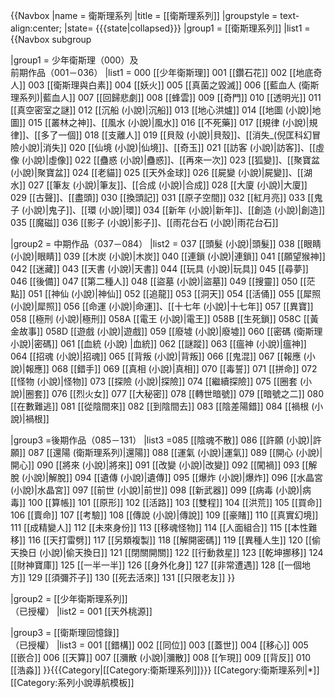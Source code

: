 {{Navbox
|name    = 衛斯理系列
|title   = [[衛斯理系列]]
|groupstyle = text-align:center;
|state= {{{state<includeonly>|collapsed</includeonly>}}}
|group1  = [[衛斯理系列]]
|list1   = {{Navbox subgroup

   |group1 = 少年衛斯理（000）及<br/>前期作品（001－036）
   |list1  = 000 [[少年衛斯理]] 001 [[鑽石花]] 002 [[地底奇人]] 003 [[衛斯理與白素]] 004 [[妖火]] 005 [[真菌之毀滅]] 006 [[藍血人 (衛斯理系列)|藍血人]] 007 [[回歸悲劇]] 008 [[蜂雲]] 009 [[奇門]] 010 [[透明光]] 011 [[真空密室之謎]] 012 [[沉船 (小說)|沉船]] 013 [[地心洪爐]] 014 [[地圖 (小說)|地圖]] 015 [[叢林之神]]、[[風水 (小說)|風水]] 016 [[不死藥]] 017 [[規律 (小說)|規律]]、[[多了一個]] 018 [[支離人]] 019 [[貝殼 (小說)|貝殼]]、[[消失_(倪匡科幻冒險小說)|消失]] 020 [[仙境 (小說)|仙境]]、[[奇玉]] 021 [[訪客 (小說)|訪客]]、[[虛像 (小說)|虛像]] 022 [[蠱惑 (小說)|蠱惑]]、[[再來一次]] 023 [[狐變]]、[[聚寶盆 (小說)|聚寶盆]] 024 [[老貓]] 025 [[天外金球]] 026 [[屍變 (小說)|屍變]]、[[湖水]] 027 [[筆友 (小說)|筆友]]、[[合成 (小說)|合成]] 028 [[大廈 (小說)|大廈]] 029 [[古聲]]、[[盡頭]] 030 [[換頭記]] 031 [[原子空間]] 032 [[紅月亮]] 033 [[鬼子 (小說)|鬼子]]、[[環 (小說)|環]] 034 [[新年 (小說)|新年]]、[[創造 (小說)|創造]] 035  [[魔磁]] 036 [[影子 (小說)|影子]]、[[雨花台石 (小說)|雨花台石]] 

   |group2 = 中期作品（037－084）
   |list2  = 037 [[頭髮 (小說)|頭髮]] 038 [[眼睛 (小說)|眼睛]] 039 [[木炭 (小說)|木炭]] 040 [[連鎖 (小說)|連鎖]] 041 [[願望猴神]] 042 [[迷藏]] 043 [[天書 (小說)|天書]] 044 [[玩具 (小說)|玩具]] 045 [[尋夢]] 046 [[後備]] 047 [[第二種人]] 048 [[盜墓 (小說)|盜墓]] 049 [[搜靈]] 050 [[茫點]] 051 [[神仙 (小說)|神仙]] 052 [[追龍]] 053 [[洞天]] 054 [[活俑]] 055 [[犀照 (小說)|犀照]] 056 [[命運 (小說)|命運]]、[[十七年 (小說)|十七年]] 057 [[異寶]] 058 [[極刑 (小說)|極刑]] 058A [[電王 (小說)|電王]] 058B [[生死鎖]] 058C [[黃金故事]] 058D [[遊戲 (小說)|遊戲]] 059 [[廢墟 (小說)|廢墟]] 060 [[密碼 (衛斯理小說)|密碼]] 061 [[血統 (小說) |血統]] 062 [[謎蹤]] 063 [[瘟神 (小說)|瘟神]] 064 [[招魂 (小說)|招魂]] 065 [[背叛 (小說)|背叛]] 066 [[鬼混]] 067 [[報應 (小說)|報應]] 068 [[錯手]] 069 [[真相 (小說)|真相]] 070 [[毒誓]] 071 [[拼命]] 072 [[怪物 (小說)|怪物]] 073 [[探險 (小說)|探險]] 074 [[繼續探險]] 075 [[圈套 (小說)|圈套]] 076 [[烈火女]] 077 [[大秘密]] 078 [[轉世暗號]] 079 [[暗號之二]] 080 [[在數難逃]]  081 [[從陰間來]] 082 [[到陰間去]] 083 [[陰差陽錯]] 084 [[禍根 (小說)|禍根]] 

   |group3 =後期作品（085－131）
   |list3  =085 [[陰魂不散]] 086 [[許願 (小說)|許願]] 087 [[還陽 (衛斯理系列)|還陽]] 088 [[運氣 (小說)|運氣]] 089 [[開心 (小說)|開心]] 090 [[將來 (小說)|將來]] 091 [[改變 (小說)|改變]] 092 [[闖禍]] 093 [[解脫 (小說)|解脫]] 094 [[遺傳 (小說)|遺傳]] 095 [[爆炸 (小說)|爆炸]] 096 [[水晶宮 (小說)|水晶宮]] 097 [[前世 (小說)|前世]] 098 [[新武器]] 099 [[病毒 (小說)|病毒]] 100 [[算帳]] 101 [[原形]] 102 [[活路]] 103 [[雙程]] 104 [[洪荒]] 105 [[買命]] 106 [[賣命]] 107 [[考驗]] 108 [[傳說 (小說)|傳說]] 109 [[豪賭]] 110 [[真實幻境]] 111 [[成精變人]] 112 [[未來身份]] 113 [[移魂怪物]] 114 [[人面組合]] 115 [[本性難移]] 116 [[天打雷劈]] 117 [[另類複製]] 118 [[解開密碼]] 119 [[異種人生]] 120 [[偷天換日 (小說)|偷天換日]] 121 [[閉關開關]] 122 [[行動救星]] 123 [[乾坤挪移]] 124 [[財神寶庫]] 125 [[一半一半]] 126 [[身外化身]] 127 [[非常遭遇]] 128 [[一個地方]] 129 [[須彌芥子]] 130 [[死去活來]] 131 [[只限老友]]
 }}

|group2  = [[少年衛斯理系列]] <br/>（已授權）
|list2   = 001 [[天外桃源]]

|group3 = [[衛斯理回憶錄]] <br/>（已授權）
|list3  = 001 [[錯構]] 002 [[同位]] 003 [[蓋世]] 004 [[移心]] 005 [[嵌合]] 006 [[天算]] 007 [[瀰散 (小說)|瀰散]] 008 [[乍現]] 009 [[背反]] 010 [[浩淼]]
}}<includeonly>{{{Category|[[Category:衛斯理系列]]}}}</includeonly><noinclude>
[[Category:衛斯理系列|*]]
[[Category:系列小說導航模板]]
</noinclude>